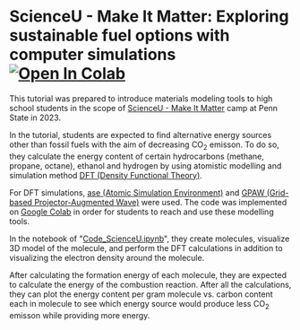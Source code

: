 # ScienceU - Make It Matter: Exploring sustainable fuel options with computer simulations [![Open In Colab](https://colab.research.google.com/assets/colab-badge.svg)](https://colab.research.google.com/github/sedaoturak/ScienceU/Code_ScienceU.ipynb)

This tutorial was prepared to introduce materials modeling tools to high school students in the scope of [ScienceU - Make It Matter](https://science.psu.edu/outreach/scienceu/makeitmatter) camp at Penn State in 2023.

In the tutorial, students are expected to find alternative energy sources other than fossil fuels with the aim of decreasing CO<sub>2</sub> emisson. To do so, they calculate the energy content of certain hydrocarbons (methane, propane, octane), ethanol and hydrogen by using atomistic modelling and simulation method [DFT (Density Functional Theory)](https://en.wikipedia.org/wiki/Density_functional_theory).

For DFT simulations, [ase (Atomic Simulation Environment)](https://wiki.fysik.dtu.dk/ase/) and [GPAW (Grid-based Projector-Augmented Wave)](https://wiki.fysik.dtu.dk/gpaw/index.html) were used. The code was implemented on [Google Colab](https://colab.google/) in order for students to reach and use these modelling tools.

In the notebook of "[Code_ScienceU.ipynb](https://github.com/sedaoturak/ScienceU/blob/main/Code_ScienceU.ipynb)", they create molecules, visualize 3D model of the molecule, and perform the DFT calculations in addition to visualizing the electron density around the molecule.

After calculating the formation energy of each molecule, they are expected to calculate the energy of the combustion reaction. After all the calculations, they can plot the energy content per gram molecule vs. carbon content each in molecule to see which energy source would produce less CO<sub>2</sub> emisson while providing more energy.
